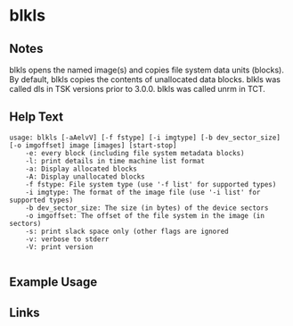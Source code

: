 # blkls

Notes
-------
blkls  opens  the  named image(s) and copies file system data units (blocks).  By default, blkls copies the contents of unallocated data blocks.  blkls was called dls in TSK versions prior to 3.0.0. blkls was called unrm in TCT.


Help Text
-------
```
usage: blkls [-aAelvV] [-f fstype] [-i imgtype] [-b dev_sector_size] [-o imgoffset] image [images] [start-stop]
	-e: every block (including file system metadata blocks)
	-l: print details in time machine list format
	-a: Display allocated blocks
	-A: Display unallocated blocks
	-f fstype: File system type (use '-f list' for supported types)
	-i imgtype: The format of the image file (use '-i list' for supported types)
	-b dev_sector_size: The size (in bytes) of the device sectors
	-o imgoffset: The offset of the file system in the image (in sectors)
	-s: print slack space only (other flags are ignored
	-v: verbose to stderr
	-V: print version


```

Example Usage
-------

Links
-------

